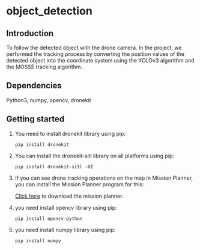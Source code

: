 # object_detection

## Introduction

To follow the detected object with the drone camera. In the project, we performed the tracking process by converting the position values of the detected object into the coordinate system using the YOLOv3 algorithm and the MOSSE tracking algorithm.

## Dependencies
Python3, numpy, opencv, dronekit

## Getting started

1. You need to install dronekit library using pip:

   ```
   pip install dronekit
   ```

2. You can install the dronekit-sitl library on all platforms using pip:

   ```
   pip install dronekit-sitl -UI
   ```

3. If you can see drone tracking operations on the map in Mission Planner, you can install the Mission Planner program for this:

   <a href="https://ardupilot.org/planner/docs/mission-planner-installation.html">Click here</a> to download the mission planner.

4. you need install opencv library using pip:

   ```
   pip install opencv-python
   ```

5. you need install numpy library using pip:

   ```
   pip install numpy
   ```

   
